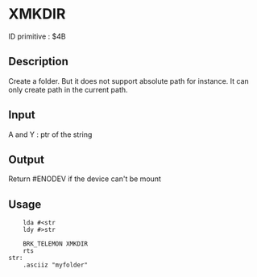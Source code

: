 # XMKDIR

ID primitive : $4B

## Description

Create a folder. But it does not support absolute path for instance. It can only create path in the current path.

## Input

A and Y : ptr of the string

## Output

Return #ENODEV if the device can't be mount

## Usage

``` ca65
    lda #<str
    ldy #>str

    BRK_TELEMON XMKDIR
    rts
str:
    .asciiz "myfolder"
``` 

